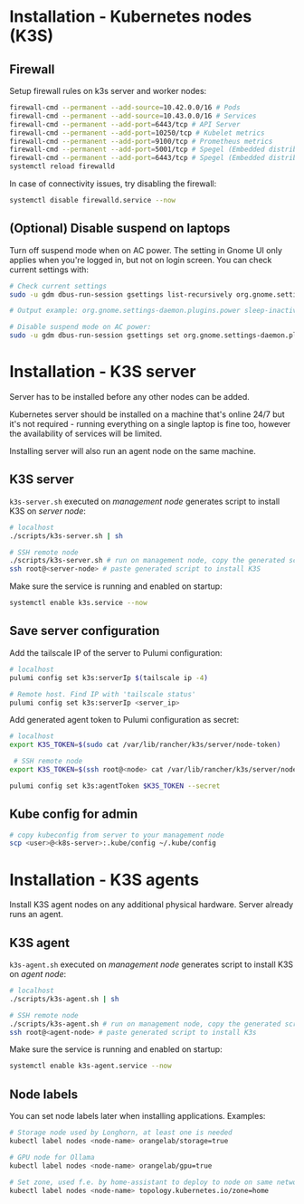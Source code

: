 # Installation - Kubernetes nodes (K3S)

## Firewall

Setup firewall rules on k3s server and worker nodes:

```sh
firewall-cmd --permanent --add-source=10.42.0.0/16 # Pods
firewall-cmd --permanent --add-source=10.43.0.0/16 # Services
firewall-cmd --permanent --add-port=6443/tcp # API Server
firewall-cmd --permanent --add-port=10250/tcp # Kubelet metrics
firewall-cmd --permanent --add-port=9100/tcp # Prometheus metrics
firewall-cmd --permanent --add-port=5001/tcp # Spegel (Embedded distributed registry)
firewall-cmd --permanent --add-port=6443/tcp # Spegel (Embedded distributed registry)
systemctl reload firewalld
```

In case of connectivity issues, try disabling the firewall:

```sh
systemctl disable firewalld.service --now
```

## (Optional) Disable suspend on laptops

Turn off suspend mode when on AC power. The setting in Gnome UI only applies when you're logged in, but not on login screen. You can check current settings with:

```sh
# Check current settings
sudo -u gdm dbus-run-session gsettings list-recursively org.gnome.settings-daemon.plugins.power | grep sleep

# Output example: org.gnome.settings-daemon.plugins.power sleep-inactive-ac-timeout 900

# Disable suspend mode on AC power:
sudo -u gdm dbus-run-session gsettings set org.gnome.settings-daemon.plugins.power sleep-inactive-ac-timeout 0
```

# Installation - K3S server

Server has to be installed before any other nodes can be added.

Kubernetes server should be installed on a machine that's online 24/7 but it's not required - running everything on a single laptop is fine too, however the availability of services will be limited.

Installing server will also run an agent node on the same machine.

## K3S server

`k3s-server.sh` executed on _management node_ generates script to install K3S on _server node_:

```sh
# localhost
./scripts/k3s-server.sh | sh

# SSH remote node
./scripts/k3s-server.sh # run on management node, copy the generated script
ssh root@<server-node> # paste generated script to install K3S
```

Make sure the service is running and enabled on startup:

```sh
systemctl enable k3s.service --now
```

## Save server configuration

Add the tailscale IP of the server to Pulumi configuration:

```sh
# localhost
pulumi config set k3s:serverIp $(tailscale ip -4)

# Remote host. Find IP with 'tailscale status'
pulumi config set k3s:serverIp <server_ip>
```

Add generated agent token to Pulumi configuration as secret:

```sh
# localhost
export K3S_TOKEN=$(sudo cat /var/lib/rancher/k3s/server/node-token)

 # SSH remote node
export K3S_TOKEN=$(ssh root@<node> cat /var/lib/rancher/k3s/server/node-token)

pulumi config set k3s:agentToken $K3S_TOKEN --secret
```

## Kube config for admin

```sh
# copy kubeconfig from server to your management node
scp <user>@<k8s-server>:.kube/config ~/.kube/config
```

# Installation - K3S agents

Install K3S agent nodes on any additional physical hardware. Server already runs an agent.

## K3S agent

`k3s-agent.sh` executed on _management node_ generates script to install K3S on _agent node_:

```sh
# localhost
./scripts/k3s-agent.sh | sh

# SSH remote node
./scripts/k3s-agent.sh # run on management node, copy the generated script
ssh root@<agent-node> # paste generated script to install K3s
```

Make sure the service is running and enabled on startup:

```sh
systemctl enable k3s-agent.service --now
```

## Node labels

You can set node labels later when installing applications. Examples:

```sh
# Storage node used by Longhorn, at least one is needed
kubectl label nodes <node-name> orangelab/storage=true

# GPU node for Ollama
kubectl label nodes <node-name> orangelab/gpu=true

# Set zone, used f.e. by home-assistant to deploy to node on same network as sensors
kubectl label nodes <node-name> topology.kubernetes.io/zone=home
```
